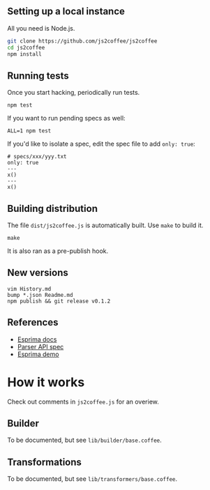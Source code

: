 ## Setting up a local instance

All you need is Node.js.

```sh
git clone https://github.com/js2coffee/js2coffee
cd js2coffee
npm install
```

## Running tests

Once you start hacking, periodically run tests.

    npm test

If you want to run pending specs as well:

    ALL=1 npm test

If you'd like to isolate a spec, edit the spec file to add `only: true`:

    # specs/xxx/yyy.txt
    only: true
    ---
    x()
    ---
    x()

## Building distribution

The file `dist/js2coffee.js` is automatically built. Use `make` to build it.

    make

It is also ran as a pre-publish hook.

## New versions

    vim History.md
    bump *.json Readme.md
    npm publish && git release v0.1.2

## References

- [Esprima docs]
- [Parser API spec]
- [Esprima demo]

[Esprima docs]: http://esprima.org/doc/index.html#ast
[Parser API spec]: https://developer.mozilla.org/en-US/docs/Mozilla/Projects/SpiderMonkey/Parser_API
[Esprima demo]: http://esprima.org/demo/parse.html# 

# How it works

Check out comments in `js2coffee.js` for an overiew.

## Builder

To be documented, but see `lib/builder/base.coffee`.

## Transformations

To be documented, but see `lib/transformers/base.coffee`.
